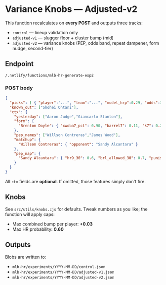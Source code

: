 # Variance Knobs — Adjusted-v2

This function recalculates on **every POST** and outputs three tracks:
- `control` — lineup validation only
- `adjusted-v1` — slugger floor + cluster bump (mid)
- `adjusted-v2` — variance knobs (PEP, odds band, repeat dampener, form nudge, second-tier)

## Endpoint
`/.netlify/functions/mlb-hr-generate-exp2`

### POST body
```json
{
  "picks": [ { "player":"...", "team":"...", "model_hrp":0.29, "odds":340 } ],
  "known_out": ["Shohei Ohtani"],
  "ctx": {
    "yesterday": ["Aaron Judge","Giancarlo Stanton"],
    "form": {
      "Brenton Doyle": { "xwoba7_pct": 0.90, "barrel7": 0.11, "k7": 0.26 }
    },
    "pep_names": ["Willson Contreras","James Wood"],
    "matchup": {
      "Willson Contreras": { "opponent": "Sandy Alcantara" }
    },
    "pep_map": {
      "Sandy Alcantara": { "hr9_30": 0.6, "brl_allowed_30": 0.7, "punished_pitch": true }
    }
  }
}
```

All `ctx` fields are **optional**. If omitted, those features simply don't fire.

## Knobs
See `src/utils/knobs.cjs` for defaults. Tweak numbers as you like; the function will apply caps:
- Max combined bump per player: **+0.03**
- Max HR probability: **0.60**

## Outputs
Blobs are written to:
- `mlb-hr/experiments/YYYY-MM-DD/control.json`
- `mlb-hr/experiments/YYYY-MM-DD/adjusted-v1.json`
- `mlb-hr/experiments/YYYY-MM-DD/adjusted-v2.json`

